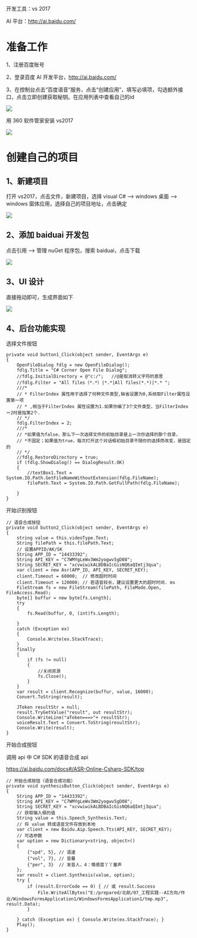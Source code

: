 开发工具：vs 2017

AI 平台：http://ai.baidu.com/

# 准备工作

1、注册百度账号

2、登录百度 AI 开发平台，http://ai.baidu.com/

3、在控制台点击“百度语音”服务，点击“创建应用”，填写必填项，勾选额外接口，点击立即创建获取秘钥。在应用列表中查看自己的id

![](https://github.com/zhongsb/voiceRecogniction/blob/master/images/1.png)

用 360 软件管家安装 vs2017 

![](https://github.com/zhongsb/voiceRecogniction/blob/master/images/2.png)

# 创建自己的项目

## 1、新建项目

打开 vs2017，点击文件，新建项目，选择 visual C# --> windows 桌面 --> windows 窗体应用，选择自己的项目地址，点击确定

![](https://github.com/zhongsb/voiceRecogniction/blob/master/images/3.jpg)


## 2、添加 baiduai 开发包

点击引用 --> 管理 nuGet 程序包，搜索 baiduai，点击下载

![](https://github.com/zhongsb/voiceRecogniction/blob/master/images/4.png)

## 3、UI 设计

直接拖动即可，生成界面如下

![](https://github.com/zhongsb/voiceRecogniction/blob/master/images/5.png)

## 4、后台功能实现

选择文件按钮

    private void button1_Click(object sender, EventArgs e)
    {
        OpenFileDialog fdlg = new OpenFileDialog();
        fdlg.Title = "C# Corner Open File Dialog";
        //fdlg.InitialDirectory = @"c:/";   //@是取消转义字符的意思
        //fdlg.Filter = "All files（*.*）|*.*|All files(*.*)|*.* ";
        ///*
        // * FilterIndex 属性用于选择了何种文件类型,缺省设置为0,系统取Filter属性设置第一项
        // * ,相当于FilterIndex 属性设置为1.如果你编了3个文件类型，当FilterIndex ＝2时是指第2个.
        // */
        fdlg.FilterIndex = 2;
        ///*
        // *如果值为false，那么下一次选择文件的初始目录是上一次你选择的那个目录，
        // *不固定；如果值为true，每次打开这个对话框初始目录不随你的选择而改变，是固定的  
        // */
        //fdlg.RestoreDirectory = true;
        if (fdlg.ShowDialog() == DialogResult.OK)
        {
            //textBox1.Text = System.IO.Path.GetFileNameWithoutExtension(fdlg.FileName);
            filePath.Text = System.IO.Path.GetFullPath(fdlg.FileName);
    
        }
    }

开始识别按钮

    // 语音合成按钮
    private void button2_Click(object sender, EventArgs e)
    {
        string value = this.videoType.Text;
        String filePath = this.filePath.Text;
        // 设置APPID/AK/SK
        String APP_ID = "14433392";
        String API_KEY = "C7WMYgLeWv3Wm2yogwv5gD08";
        String SECRET_KEY = "xcvwiwikALBDBaIcGisNQ6aQImtj3qua";
        var client = new Asr(APP_ID, API_KEY, SECRET_KEY);
        client.Timeout = 60000;  // 修改超时时间
        client.Timeout = 120000; // 若语音较长，建议设置更大的超时时间. ms
        FileStream fs = new FileStream(filePath, FileMode.Open, FileAccess.Read);
        byte[] buffur = new byte[fs.Length];
        try
        {
            fs.Read(buffur, 0, (int)fs.Length);
    
        }
        catch (Exception ex)
        {
            Console.Write(ex.StackTrace);
        }
        finally
        {
            if (fs != null)
            {
                //关闭资源  
                fs.Close();
            }
        }
        var result = client.Recognize(buffur, value, 16000);
        Convert.ToString(result);
    
        JToken resultStr = null;
        result.TryGetValue("result", out resultStr);
        Console.WriteLine("aToken===>"+ resultStr);
        voiceResult.Text = Convert.ToString(resultStr);
        Console.Write(result);
    }

开始合成按钮

调用 api 中 C# SDK 的语音合成 api

https://ai.baidu.com/docs#/ASR-Online-Csharp-SDK/top

    // 开始合成按钮（语音合成功能）
    private void synthesisButton_Click(object sender, EventArgs e)
    {
        String APP_ID = "14433392";
        String API_KEY = "C7WMYgLeWv3Wm2yogwv5gD08";
        String SECRET_KEY = "xcvwiwikALBDBaIcGisNQ6aQImtj3qua";
        // 获取输入框的值
        String value = this.Speech_Synthesis.Text;
        // 将 value 转成语音文件存放到本地
        var client = new Baidu.Aip.Speech.Tts(API_KEY, SECRET_KEY);
        // 可选参数
        var option = new Dictionary<string, object>()
        {
            {"spd", 5}, // 语速
            {"vol", 7}, // 音量
            {"per", 3}  // 发音人，4：情感度丫丫童声
        };
        var result = client.Synthesis(value, option);
        try {
            if (result.ErrorCode == 0) { // 或 result.Success
                File.WriteAllBytes("E:/prepared/北航/07_工程实践--AI方向/作业/WindowsFormsApplication1/WindowsFormsApplication1/tmp.mp3", result.Data);
            }
    
        } catch (Exception ex) { Console.Write(ex.StackTrace); }
        Play();
    }


[1]: /img/bVbmvNT
[2]: /img/bVbmvNU
[3]: /img/bVbmvNW
[4]: /img/bVbmvNX
[5]: /img/bVbmvN0

